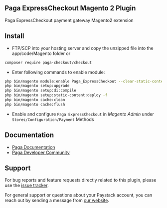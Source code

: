 ## Paga ExpressCheckout Magento 2 Plugin

Paga ExpressCheckout payment gateway Magento2 extension

## Install

- FTP/SCP into your hosting server and copy the unzipped file into the app/code/Magento folder or 

```bash
composer require paga-checkout/checkout
 ```

* Enter following commands to enable module:

```bash
php bin/magento module:enable Paga_ExpressCheckout --clear-static-content
php bin/magento setup:upgrade
php bin/magento setup:di:compile
php bin/magento setup:static-content:deploy -f
php bin/magento cache:clean
php bin/magento cache:flush
```

- Enable and configure `Paga ExpressCheckout` in _Magento Admin_ under `Stores/Configuration/Payment` Methods

[ico-version]: https://img.shields.io/packagist/v/pstk/paystack-magento2-module.svg?style=flat-square
[ico-license]: https://img.shields.io/badge/license-MIT-brightgreen.svg?style=flat-square
[ico-downloads]: https://img.shields.io/packagist/dt/pstk/paystack-magento2-module.svg?style=flat-square
[link-packagist]: https://packagist.org/packages/pstk/paystack-magento2-module
[link-downloads]: https://packagist.org/packages/pstk/paystack-magento2-module

## Documentation

- [Paga Documentation](https://developer-docs.paga.com/docs/introduction)
- [Paga Developer Community](https://developer.paga.com/)

## Support

For bug reports and feature requests directly related to this plugin, please use the [issue tracker](https://github.com/pagadevcomm/paga-magento-expresscheckout-plugin/issues).

For general support or questions about your Paystack account, you can reach out by sending a message from [our website](https://developer.paga.com/).

